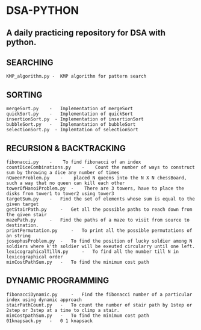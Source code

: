 # DSA-PYTHON
## A daily practicing repository for DSA with python.

## SEARCHING
    KMP_algorithm.py -  KMP algorithm for pattern search

## SORTING 
    mergeSort.py    -   Implementation of mergeSort
    quickSort.py    -   Implementation of quickSort
    insertionSort.py  - Implementation of insertionSort
    bubbleSort.py   -   Implemantation of bubbleSort
    selectionSort.py  - Implemtation of selectionSort  

## RECURSION & BACKTRACKING
    fibonacci.py    -    To find fibonacci of an index
    countDiceCombinations.py    -    Count the number of ways to construct sum by throwing a dice any number of times
    nQueenProblem.py    -    placed N queens into the N X N chessBoard, such a way that no queen can kill each other
    towerOfHanoiProblem.py  -    There are 3 towers, have to place the disks from tower1 to tower2 using tower3
    targetSum.py    -   Find the set of elements whose sum is equal to the given target
    getStairPath.py     -   Get all the possible paths to reach down from the given stair
    mazePath.py     -   Find the paths of a maze to visit from source to destination.
    printPermutation.py     -   To print all the possible permutations of an string
    josephusProblem.py  -   To find the position of lucky soldier among N soldiers where k'th soldier will be exeuted circularry until one left.
    lexicographicalTillN.py     -   To find all the number till N in lexicographical order
    minCostPathSum.py   -   To find the minimum cost path

## DYNAMIC PROGRAMMING
    fibonacciDynamic.py     -   Find the fibonacci number of a particular index using dynamic approach
    stairPathCount.py   -   To count the number of stair path by 1step or 2step or 3step at a time to climp a stair.
    minCostpathSum.py   -   To find the minimum cost path
    01knapsack.py   -   0 1 knapsack
